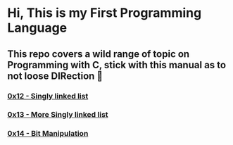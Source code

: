 # Hi, This is my First Programming Language
## This repo covers a wild range of topic on Programming with C, stick with this manual as to not loose DIRection 🤭

### [0x12 - Singly linked list](./0x12-singly_linked_lists/README.md)

### [0x13 - More Singly linked list](./0x13-more_singly_linked_lists/README.md)

### [0x14 - Bit Manipulation](./0x14-bit_manipulation/README.md)
